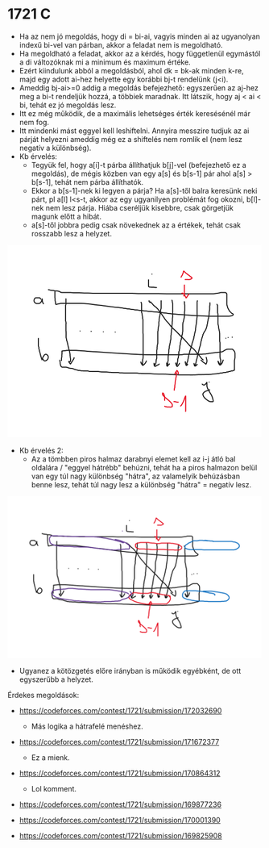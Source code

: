 # 1721 C

- Ha az nem jó megoldás, hogy di = bi-ai, vagyis minden ai az ugyanolyan indexű bi-vel van párban, akkor a feladat nem is megoldható.
- Ha megoldható a feladat, akkor az a kérdés, hogy függetlenül egymástól a di változóknak mi a minimum és maximum értéke.
- Ezért kiindulunk abból a megoldásból, ahol dk = bk-ak minden k-re, majd egy adott ai-hez helyette egy korábbi bj-t rendelünk (j<i).
- Ameddig bj-ai>=0 addig a megoldás befejezhető: egyszerűen az aj-hez meg a bi-t rendeljük hozzá, a többiek maradnak. Itt látszik, hogy aj < ai < bi, tehát ez jó megoldás lesz.
- Itt ez még működik, de a maximális lehetséges érték keresésénél már nem fog.
- Itt mindenki mást eggyel kell leshiftelni. Annyira messzire tudjuk az ai párját helyezni ameddig még ez a shiftelés nem romlik el (nem lesz negatív a különbség).
- Kb érvelés:
  - Tegyük fel, hogy a[i]-t párba állíthatjuk b[j]-vel (befejezhető ez a megoldás), de mégis közben van egy a[s] és b[s-1] pár ahol a[s] > b[s-1], tehát nem párba állíthatók.
  - Ekkor a b[s-1]-nek ki legyen a párja? Ha a[s]-től balra keresünk neki párt, pl a[l] l<s-t, akkor az egy ugyanilyen problémát fog okozni, b[l]-nek nem lesz párja. Hiába cseréljük kisebbre, csak görgetjük magunk előtt a hibát.
  - a[s]-től jobbra pedig csak növekednek az a értékek, tehát csak rosszabb lesz a helyzet.

![c](assets/c_max.png)

- Kb érvelés 2:
  - Az a tömbben piros halmaz darabnyi elemet kell az i-j átló bal oldalára / "eggyel hátrébb" behúzni, tehát ha a piros halmazon belül van egy túl nagy különbség "hátra", az valamelyik behúzásban benne lesz, tehát túl nagy lesz a különbség "hátra" = negatív lesz.

  
![c](assets/c_max_2.png)

- Ugyanez a kötözgetés előre irányban is működik egyébként, de ott egyszerűbb a helyzet.

Érdekes megoldások:

- https://codeforces.com/contest/1721/submission/172032690
  - Más logika a hátrafelé menéshez.

- https://codeforces.com/contest/1721/submission/171672377
  - Ez a mienk.

- https://codeforces.com/contest/1721/submission/170864312
  - Lol komment.

- https://codeforces.com/contest/1721/submission/169877236
- https://codeforces.com/contest/1721/submission/170001390
- https://codeforces.com/contest/1721/submission/169825908
